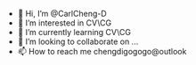 - 👋 Hi, I’m @CarlCheng-D
- 👀 I’m interested in CV\CG
- 🌱 I’m currently learning CV\CG
- 💞️ I’m looking to collaborate on ...
- 📫 How to reach me chengdigogogo@outlook

<!---
CarlCheng-D/CarlCheng-D is a ✨ special ✨ repository because its `README.md` (this file) appears on your GitHub profile.
You can click the Preview link to take a look at your changes.
--->
